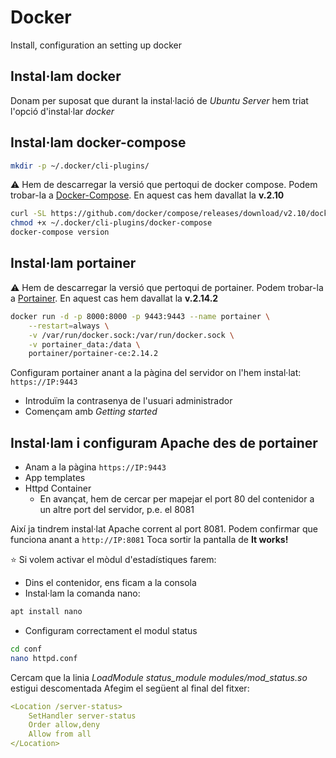 # Docker
Install, configuration an setting up docker

## Instal·lam docker
Donam per suposat que durant la instal·lació de *Ubuntu Server* hem triat l'opció d'instal·lar *docker*

## Instal·lam docker-compose
````bash
mkdir -p ~/.docker/cli-plugins/
````
:warning: Hem de descarregar la versió que pertoqui de docker compose. Podem trobar-la a [Docker-Compose](https://github.com/docker/compose/releases). En aquest cas hem davallat la **v.2.10**
```bash
curl -SL https://github.com/docker/compose/releases/download/v2.10/docker-compose-linux-x86_64 -o ~/.docker/cli-plugins/docker-compose
chmod +x ~/.docker/cli-plugins/docker-compose
docker-compose version
````

## Instal·lam portainer
:warning: Hem de descarregar la versió que pertoqui de portainer. Podem trobar-la a [Portainer](https://github.com/portainer/portainer/releases/). En aquest cas hem davallat la **v.2.14.2**
```bash
docker run -d -p 8000:8000 -p 9443:9443 --name portainer \
    --restart=always \
    -v /var/run/docker.sock:/var/run/docker.sock \
    -v portainer_data:/data \
    portainer/portainer-ce:2.14.2
```
Configuram portainer anant a la pàgina del servidor on l'hem instal·lat: `https://IP:9443`
- Introduïm la contrasenya de l'usuari administrador
- Començam amb *Getting started*

## Instal·lam i configuram Apache des de portainer
- Anam a la pàgina `https://IP:9443`
- App templates
- Httpd Container
  - En avançat, hem de cercar per mapejar el port 80 del contenidor a un altre port del servidor, p.e. el 8081

Així ja tindrem instal·lat Apache corrent al port 8081. Podem confirmar que funciona anant a `http://IP:8081`
Toca sortir la pantalla de **It works!**

:star: Si volem activar el mòdul d'estadístiques farem:
- Dins el contenidor, ens ficam a la consola
- Instal·lam la comanda nano:
```bash
apt install nano
```
- Configuram correctament el modul status
```bash
cd conf
nano httpd.conf
```
Cercam que la linia *LoadModule status_module modules/mod_status.so* estigui descomentada
Afegim el següent al final del fitxer:
```yaml
<Location /server-status>
    SetHandler server-status
    Order allow,deny
    Allow from all
</Location>
```

